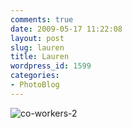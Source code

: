 ```yaml
---
comments: true
date: 2009-05-17 11:22:08
layout: post
slug: lauren
title: Lauren
wordpress_id: 1599
categories:
- PhotoBlog
---
```


![co-workers-2](http://ryanfitzer.com/main/wp-content/uploads/2009/05/co-workers-2.jpg)
